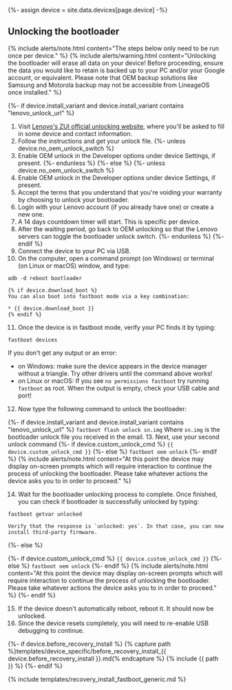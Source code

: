{%- assign device = site.data.devices[page.device] -%}

## Unlocking the bootloader

{% include alerts/note.html content="The steps below only need to be run once per device." %}
{% include alerts/warning.html content="Unlocking the bootloader will erase all data on your device!
Before proceeding, ensure the data you would like to retain is backed up to your PC and/or your Google account, or equivalent. Please note that OEM backup solutions like Samsung and Motorola backup may not be accessible from LineageOS once installed." %}

{%- if device.install_variant and device.install_variant contains "lenovo_unlock_url" %}
1. Visit [Lenovo's ZUI official unlocking website](https://www.zui.com/iunlock), where you'll be asked to fill in some device and contact information.
2. Follow the instructions and get your unlock file.
{%- unless device.no_oem_unlock_switch %}
3. Enable OEM unlock in the Developer options under device Settings, if present.
{%- endunless %}
{%- else %}
{%- unless device.no_oem_unlock_switch %}
4. Enable OEM unlock in the Developer options under device Settings, if present.
5. Accept the terms that you understand that you're voiding your warranty by choosing to unlock your bootloader.
6. Login with your Lenovo account (if you already have one) or create a new one.
7. A 14 days countdown timer will start. This is specific per device.
8. After the waiting period, go back to OEM unlocking so that the Lenovo servers can toggle the bootloader unlock switch.
{%- endunless %}
{%- endif %}
9. Connect the device to your PC via USB.
10. On the computer, open a command prompt (on Windows) or terminal (on Linux or macOS) window, and type:
```
adb -d reboot bootloader
```
    {% if device.download_boot %}
    You can also boot into fastboot mode via a key combination:

    * {{ device.download_boot }}
    {% endif %}
11. Once the device is in fastboot mode, verify your PC finds it by typing:
```
fastboot devices
```
  If you don't get any output or an error:
   * on Windows: make sure the device appears in the device manager without a triangle. Try other drivers until the command above works!
   * on Linux or macOS: If you see `no permissions fastboot` try running `fastboot` as root. When the output is empty, check your USB cable and port!
12. Now type the following command to unlock the bootloader:

{%- if device.install_variant and device.install_variant contains "lenovo_unlock_url" %}
    ```
    fastboot flash unlock sn.img
    ```
    Where `sn.img` is the bootloader unlock file you received in the email.
13. Next, use your second unlock command
{%- if device.custom_unlock_cmd %}
    ```
{{ device.custom_unlock_cmd }}
    ```
{%- else %}
    ```
fastboot oem unlock
    ```
{%- endif %}
    {% include alerts/note.html content="At this point the device may display on-screen prompts which will require interaction to continue the process of unlocking the bootloader. Please take whatever actions the device asks you to in order to proceed." %}

14. Wait for the bootloader unlocking process to complete. Once finished, you can check if bootloader is successfully unlocked by typing:
```
fastboot getvar unlocked
```
    Verify that the response is `unlocked: yes`. In that case, you can now install third-party firmware.
{%- else %}

{%- if device.custom_unlock_cmd %}
    ```
{{ device.custom_unlock_cmd }}
    ```
{%- else %}
    ```
fastboot oem unlock
    ```
{%- endif %}
    {% include alerts/note.html content="At this point the device may display on-screen prompts which will require interaction to continue the process of unlocking the bootloader. Please take whatever actions the device asks you to in order to proceed." %}
{%- endif %}

15. If the device doesn't automatically reboot, reboot it. It should now be unlocked.
16. Since the device resets completely, you will need to re-enable USB debugging to continue.

{%- if device.before_recovery_install %}
{% capture path %}templates/device_specific/before_recovery_install_{{ device.before_recovery_install }}.md{% endcapture %}
{% include {{ path }} %}
{%- endif %}

{% include templates/recovery_install_fastboot_generic.md %}
